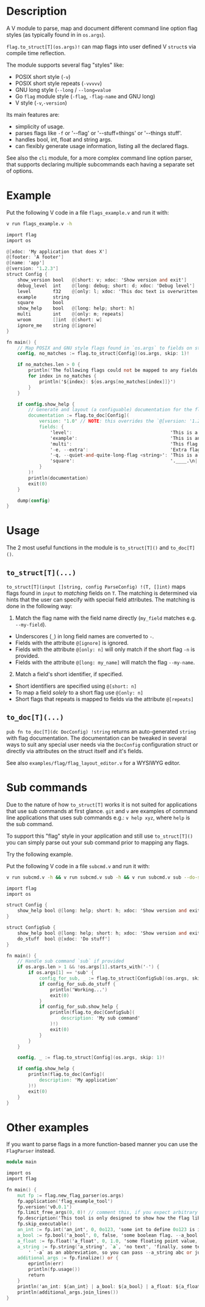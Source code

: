 # Description

A V module to parse, map and document different command line option flag styles
(as typically found in in `os.args`).

`flag.to_struct[T](os.args)!` can map flags into user defined V `struct`s via
compile time reflection.

The module supports several flag "styles" like:

* POSIX short style (`-v`)
* POSIX short style repeats (`-vvvvv`)
* GNU long style (`--long` / `--long=value`
* Go `flag` module style (`-flag`, `-flag-name` and GNU long)
* V style (`-v`,`-version`)

Its main features are:

- simplicity of usage.
- parses flags like `-f` or '--flag' or '--stuff=things' or '--things stuff'.
- handles bool, int, float and string args.
- can flexibly generate usage information, listing all the declared flags.

See also the `cli` module, for a more complex command line option parser,
that supports declaring multiple subcommands each having a separate set of
options.

# Example

Put the following V code in a file `flags_example.v` and run it with:

```bash
v run flags_example.v -h
```

```v
import flag
import os

@[xdoc: 'My application that does X']
@[footer: 'A footer']
@[name: 'app']
@[version: '1.2.3']
struct Config {
	show_version bool   @[short: v; xdoc: 'Show version and exit']
	debug_level  int    @[long: debug; short: d; xdoc: 'Debug level']
	level        f32    @[only: l; xdoc: 'This doc text is overwritten']
	example      string
	square       bool
	show_help    bool   @[long: help; short: h]
	multi        int    @[only: m; repeats]
	wroom        []int  @[short: w]
	ignore_me    string @[ignore]
}

fn main() {
	// Map POSIX and GNU style flags found in `os.args` to fields on struct `T`
	config, no_matches := flag.to_struct[Config](os.args, skip: 1)!

	if no_matches.len > 0 {
		println('The following flags could not be mapped to any fields on the struct:')
		for index in no_matches {
			println('${index}: ${os.args[no_matches[index]]}')
		}
	}

	if config.show_help {
		// Generate and layout (a configuable) documentation for the flags
		documentation := flag.to_doc[Config](
			version: '1.0' // NOTE: this overrides the `@[version: '1.2.3']` struct attribute
			fields: {
				'level':                                    'This is a doc string of the field `level` on struct `Config`'
				'example':                                  'This is another doc string'
				'multi':                                    'This flag can be repeated'
				'-e, --extra':                              'Extra flag that does not exist on the struct, but we want documented (in same format as the others)'
				'-q, --quiet-and-quite-long-flag <string>': 'This is a flag with a long name'
				'square':                                   '.____.\n|    |\n|    |\n|____|'
			}
		)!
		println(documentation)
		exit(0)
	}

	dump(config)
}
```

# Usage

The 2 most useful functions in the module is `to_struct[T]()` and `to_doc[T]()`.

## `to_struct[T](...)`

`to_struct[T](input []string, config ParseConfig) !(T, []int)` maps flags found in `input`
to *matching* fields on `T`. The matching is determined via hints that the user can
specify with special field attributes. The matching is done in the following way:

1. Match the flag name with the field name directly (`my_field` matches e.g. `--my-field`).
  * Underscores (`_`) in long field names are converted to `-`.
  * Fields with the attribute `@[ignore]` is ignored.
  * Fields with the attribute `@[only: n]` will only match if the short flag `-n` is provided.
  * Fields with the attribute `@[long: my_name]` will match the flag `--my-name`.
2. Match a field's short identifier, if specified.
  * Short identifiers are specified using `@[short: n]`
  * To map a field *solely* to a short flag use `@[only: n]`
  * Short flags that repeats is mapped to fields via the attribute `@[repeats]`

## `to_doc[T](...)`

`pub fn to_doc[T](dc DocConfig) !string` returns an auto-generated `string` with flag
documentation. The documentation can be tweaked in several ways to suit any special
user needs via the `DocConfig` configuration struct or directly via attributes
on the struct itself and it's fields.

See also `examples/flag/flag_layout_editor.v` for a WYSIWYG editor.

# Sub commands

Due to the nature of how `to_struct[T]` works it is not suited for applications that use
sub commands at first glance. `git` and `v` are examples of command line applications
that uses sub commands e.g.: `v help xyz`, where `help` is the sub command.

To support this "flag" style in your application and still use `to_struct[T]()` you can
simply parse out your sub command prior to mapping any flags.

Try the following example.

Put the following V code in a file `subcmd.v` and run it with:

```bash
v run subcmd.v -h && v run subcmd.v sub -h && v run subcmd.v sub --do-stuff # observe the different outputs.
```

```v
import flag
import os

struct Config {
	show_help bool @[long: help; short: h; xdoc: 'Show version and exit']
}

struct ConfigSub {
	show_help bool @[long: help; short: h; xdoc: 'Show version and exit']
	do_stuff  bool @[xdoc: 'Do stuff']
}

fn main() {
	// Handle sub command `sub` if provided
	if os.args.len > 1 && !os.args[1].starts_with('-') {
		if os.args[1] == 'sub' {
			config_for_sub, _ := flag.to_struct[ConfigSub](os.args, skip: 2)! // NOTE the `skip: 2`
			if config_for_sub.do_stuff {
				println('Working...')
				exit(0)
			}
			if config_for_sub.show_help {
				println(flag.to_doc[ConfigSub](
					description: 'My sub command'
				)!)
				exit(0)
			}
		}
	}

	config, _ := flag.to_struct[Config](os.args, skip: 1)!

	if config.show_help {
		println(flag.to_doc[Config](
			description: 'My application'
		)!)
		exit(0)
	}
}
```

# Other examples

If you want to parse flags in a more function-based manner you can use the `FlagParser` instead.

```v
module main

import os
import flag

fn main() {
	mut fp := flag.new_flag_parser(os.args)
	fp.application('flag_example_tool')
	fp.version('v0.0.1')
	fp.limit_free_args(0, 0)! // comment this, if you expect arbitrary texts after the options
	fp.description('This tool is only designed to show how the flag lib is working')
	fp.skip_executable()
	an_int := fp.int('an_int', 0, 0o123, 'some int to define 0o123 is its default value')
	a_bool := fp.bool('a_bool', 0, false, 'some boolean flag. --a_bool will set it to true.')
	a_float := fp.float('a_float', 0, 1.0, 'some floating point value, by default 1.0 .')
	a_string := fp.string('a_string', `a`, 'no text', 'finally, some text with ' +
		' `-a` as an abbreviation, so you can pass --a_string abc or just -a abc')
	additional_args := fp.finalize() or {
		eprintln(err)
		println(fp.usage())
		return
	}
	println('an_int: ${an_int} | a_bool: ${a_bool} | a_float: ${a_float} | a_string: "${a_string}" ')
	println(additional_args.join_lines())
}
```
